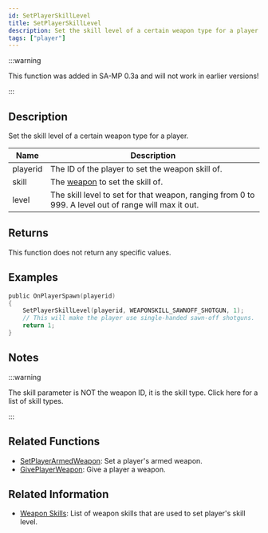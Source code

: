 ```yaml
---
id: SetPlayerSkillLevel
title: SetPlayerSkillLevel
description: Set the skill level of a certain weapon type for a player.
tags: ["player"]
---
```


:::warning

This function was added in SA-MP 0.3a and will not work in earlier versions!

:::

## Description

Set the skill level of a certain weapon type for a player.

| Name     | Description                                                                                          |
| -------- | ---------------------------------------------------------------------------------------------------- |
| playerid | The ID of the player to set the weapon skill of.                                                     |
| skill    | The [weapon](../resources/weaponskills.md) to set the skill of.                                      |
| level    | The skill level to set for that weapon, ranging from 0 to 999. A level out of range will max it out. |

## Returns

This function does not return any specific values.

## Examples

```c
public OnPlayerSpawn(playerid)
{
    SetPlayerSkillLevel(playerid, WEAPONSKILL_SAWNOFF_SHOTGUN, 1);
    // This will make the player use single-handed sawn-off shotguns.
    return 1;
}
```

## Notes

:::warning

The skill parameter is NOT the weapon ID, it is the skill type. Click here for a list of skill types.

:::

## Related Functions

- [SetPlayerArmedWeapon](../functions/SetPlayerArmedWeapon.md): Set a player's armed weapon.
- [GivePlayerWeapon](../functions/GivePlayerWeapon.md): Give a player a weapon.

## Related Information

- [Weapon Skills](../resources/weaponskills#skill-levels.md): List of weapon skills that are used to set player's skill level.
